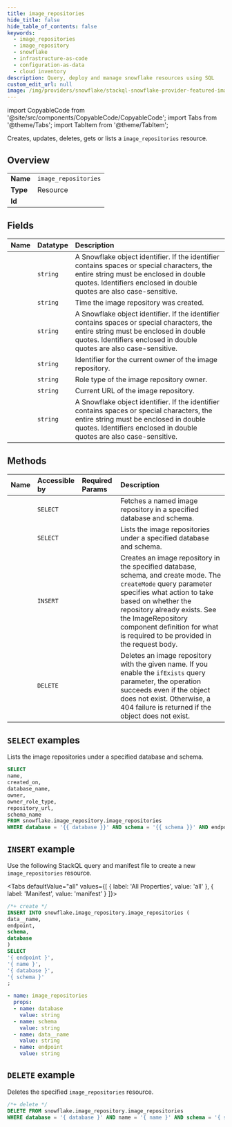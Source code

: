 ```yaml
---
title: image_repositories
hide_title: false
hide_table_of_contents: false
keywords:
  - image_repositories
  - image_repository
  - snowflake
  - infrastructure-as-code
  - configuration-as-data
  - cloud inventory
description: Query, deploy and manage snowflake resources using SQL
custom_edit_url: null
image: /img/providers/snowflake/stackql-snowflake-provider-featured-image.png
---
```


import CopyableCode from '@site/src/components/CopyableCode/CopyableCode';
import Tabs from '@theme/Tabs';
import TabItem from '@theme/TabItem';

Creates, updates, deletes, gets or lists a <code>image_repositories</code> resource.

## Overview
<table><tbody>
<tr><td><b>Name</b></td><td><code>image_repositories</code></td></tr>
<tr><td><b>Type</b></td><td>Resource</td></tr>
<tr><td><b>Id</b></td><td><CopyableCode code="snowflake.image_repository.image_repositories" /></td></tr>
</tbody></table>

## Fields
| Name | Datatype | Description |
|:-----|:---------|:------------|
| <CopyableCode code="name" /> | `string` | A Snowflake object identifier. If the identifier contains spaces or special characters, the entire string must be enclosed in double quotes. Identifiers enclosed in double quotes are also case-sensitive. |
| <CopyableCode code="created_on" /> | `string` | Time the image repository was created. |
| <CopyableCode code="database_name" /> | `string` | A Snowflake object identifier. If the identifier contains spaces or special characters, the entire string must be enclosed in double quotes. Identifiers enclosed in double quotes are also case-sensitive. |
| <CopyableCode code="owner" /> | `string` | Identifier for the current owner of the image repository. |
| <CopyableCode code="owner_role_type" /> | `string` | Role type of the image repository owner. |
| <CopyableCode code="repository_url" /> | `string` | Current URL of the image repository. |
| <CopyableCode code="schema_name" /> | `string` | A Snowflake object identifier. If the identifier contains spaces or special characters, the entire string must be enclosed in double quotes. Identifiers enclosed in double quotes are also case-sensitive. |

## Methods
| Name | Accessible by | Required Params | Description |
|:-----|:--------------|:----------------|:------------|
| <CopyableCode code="fetch_image_repository" /> | `SELECT` | <CopyableCode code="database, name, schema, endpoint" /> | Fetches a named image repository in a specified database and schema. |
| <CopyableCode code="list_image_repositories" /> | `SELECT` | <CopyableCode code="database, schema, endpoint" /> | Lists the image repositories under a specified database and schema. |
| <CopyableCode code="create_image_repository" /> | `INSERT` | <CopyableCode code="database, schema, data__name, endpoint" /> | Creates an image repository in the specified database, schema, and create mode. The `createMode` query parameter specifies what action to take based on whether the repository already exists. See the ImageRepository component definition for what is required to be provided in the request body. |
| <CopyableCode code="delete_image_repository" /> | `DELETE` | <CopyableCode code="database, name, schema, endpoint" /> | Deletes an image repository with the given name. If you enable the `ifExists` query parameter, the operation succeeds even if the object does not exist. Otherwise, a 404 failure is returned if the object does not exist. |

## `SELECT` examples

Lists the image repositories under a specified database and schema.


```sql
SELECT
name,
created_on,
database_name,
owner,
owner_role_type,
repository_url,
schema_name
FROM snowflake.image_repository.image_repositories
WHERE database = '{{ database }}' AND schema = '{{ schema }}' AND endpoint = '{{ endpoint }}';
```
## `INSERT` example

Use the following StackQL query and manifest file to create a new <code>image_repositories</code> resource.

<Tabs     defaultValue="all"    values={[        { label: 'All Properties', value: 'all' }, { label: 'Manifest', value: 'manifest' }    ]}>
<TabItem value="all">

```sql
/*+ create */
INSERT INTO snowflake.image_repository.image_repositories (
data__name,
endpoint,
schema,
database
)
SELECT 
'{ endpoint }',
'{ name }',
'{ database }',
'{ schema }'
;
```
</TabItem>
<TabItem value="manifest">

```yaml
- name: image_repositories
  props:
  - name: database
    value: string
  - name: schema
    value: string
  - name: data__name
    value: string
  - name: endpoint
    value: string

```
</TabItem>
</Tabs>

## `DELETE` example

Deletes the specified <code>image_repositories</code> resource.

```sql
/*+ delete */
DELETE FROM snowflake.image_repository.image_repositories
WHERE database = '{ database }' AND name = '{ name }' AND schema = '{ schema }' AND endpoint = '{ endpoint }';
```
